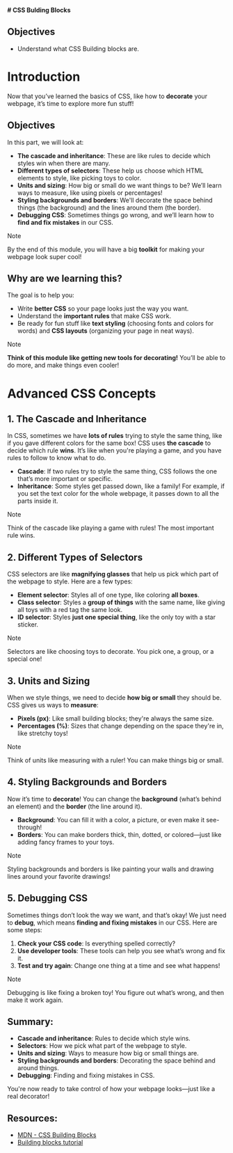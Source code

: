 **# CSS Bulding Blocks**

## Objectives
* Understand what CSS Building blocks are.

# Introduction
Now that you’ve learned the basics of CSS, like how to **decorate** your webpage, it’s time to explore more fun stuff!

## Objectives

In this part, we will look at:
- **The cascade and inheritance**: These are like rules to decide which styles win when there are many.
- **Different types of selectors**: These help us choose which HTML elements to style, like picking toys to color.
- **Units and sizing**: How big or small do we want things to be? We’ll learn ways to measure, like using pixels or percentages!
- **Styling backgrounds and borders**: We'll decorate the space behind things (the background) and the lines around them (the border).
- **Debugging CSS**: Sometimes things go wrong, and we’ll learn how to **find and fix mistakes** in our CSS.

>[!note] 
>By the end of this module, you will have a big **toolkit** for making your webpage look super cool!

## Why are we learning this?

The goal is to help you:
- Write **better CSS** so your page looks just the way you want.
- Understand the **important rules** that make CSS work.
- Be ready for fun stuff like **text styling** (choosing fonts and colors for words) and **CSS layouts** (organizing your page in neat ways).

> [!note]
>**Think of this module like getting new tools for decorating!** You’ll be able to do more, and make things even cooler!

# Advanced CSS Concepts

## 1. The Cascade and Inheritance

In CSS, sometimes we have **lots of rules** trying to style the same thing, like if you gave different colors for the same box! CSS uses **the cascade** to decide which rule **wins**. It’s like when you're playing a game, and you have rules to follow to know what to do.

- **Cascade**: If two rules try to style the same thing, CSS follows the one that’s more important or specific.
- **Inheritance**: Some styles get passed down, like a family! For example, if you set the text color for the whole webpage, it passes down to all the parts inside it.

> [!note]
>Think of the cascade like playing a game with rules! The most important rule wins. 

## 2. Different Types of Selectors

CSS selectors are like **magnifying glasses** that help us pick which part of the webpage to style. Here are a few types:
- **Element selector**: Styles all of one type, like coloring **all boxes**.
- **Class selector**: Styles a **group of things** with the same name, like giving all toys with a red tag the same look.
- **ID selector**: Styles **just one special thing**, like the only toy with a star sticker.

> [!note]
>Selectors are like choosing toys to decorate. You pick one, a group, or a special one!

## 3. Units and Sizing

When we style things, we need to decide **how big or small** they should be. CSS gives us ways to **measure**:
- **Pixels (px)**: Like small building blocks; they're always the same size.
- **Percentages (%)**: Sizes that change depending on the space they're in, like stretchy toys!

>[!note]
>Think of units like measuring with a ruler! You can make things big or small.

## 4. Styling Backgrounds and Borders

Now it’s time to **decorate**! You can change the **background** (what’s behind an element) and the **border** (the line around it).
- **Background**: You can fill it with a color, a picture, or even make it see-through!
- **Borders**: You can make borders thick, thin, dotted, or colored—just like adding fancy frames to your toys.

> [!note]
>Styling backgrounds and borders is like painting your walls and drawing lines around your favorite drawings!

## 5. Debugging CSS

Sometimes things don’t look the way we want, and that’s okay! We just need to **debug**, which means **finding and fixing mistakes** in our CSS. Here are some steps:
1. **Check your CSS code**: Is everything spelled correctly?
2. **Use developer tools**: These tools can help you see what’s wrong and fix it.
3. **Test and try again**: Change one thing at a time and see what happens!

>[!note]
>Debugging is like fixing a broken toy! You figure out what’s wrong, and then make it work again.

## Summary:
- **Cascade and inheritance**: Rules to decide which style wins.
- **Selectors**: How we pick what part of the webpage to style.
- **Units and sizing**: Ways to measure how big or small things are.
- **Styling backgrounds and borders**: Decorating the space behind and around things.
- **Debugging**: Finding and fixing mistakes in CSS.

You're now ready to take control of how your webpage looks—just like a real decorator!

## Resources:
* [MDN - CSS Building Blocks](https://developer.mozilla.org/en-US/docs/Learn/CSS/Building_blocks)
* [Building blocks tutorial](https://www.youtube.com/watch?v=8uWP-TkWX-A)
